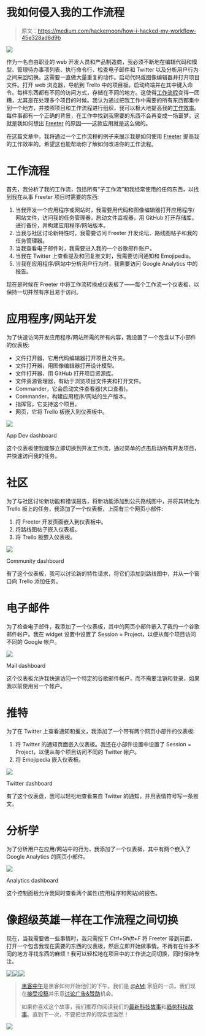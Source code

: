 # 我如何侵入我的工作流程

> 原文：<https://medium.com/hackernoon/how-i-hacked-my-workflow-45e328ad8d9b>

![](img/b2ff3be4e40ea1cb0267ce52848a53f3.png)

作为一名自由职业的 web 开发人员和产品制造商，我必须不断地在编辑代码和模型、管理待办事项列表、执行命令行、检查电子邮件和 Twitter 以及分析用户行为之间来回切换。这需要一直做大量重复的动作。启动代码或图像编辑器并打开项目文件。打开 web 浏览器，导航到 Trello 中的项目板。启动终端并在其中键入命令。每样东西都有不同的访问方式，存储在不同的地方。这使得[工作流程](https://hackernoon.com/tagged/workflow)变得一团糟，尤其是在处理多个项目的时候。我认为通过把我工作中需要的所有东西都集中到一个地方，并按照项目和工作流程进行组织，我可以极大地提高我的[工作效率](https://hackernoon.com/tagged/productivity)。每件事都有一个正确的背景，在工作中找到我需要的东西不会再变成一场噩梦。这就是我如何想出 [Freeter](https://freeter.io/?ref=medium) 的原因——这款应用就是这么做的。

在这篇文章中，我将通过一个工作流程的例子来展示我是如何使用 [Freeter](https://freeter.io/?ref=medium) 提高我的工作效率的。希望这也能帮助你了解如何改进你的工作流程。

# 工作流程

首先，我分析了我的工作流，包括所有“子工作流”和我经常使用的任何东西，以找到我在从事 Freeter 项目时需要的东西:

1.  当我开发一个应用程序或网站时，我需要用代码和图像编辑器打开应用程序/网站文件，访问我的任务管理器，启动文件监视器，用 GitHub 打开存储库，进行备份，并构建应用程序/网站版本。
2.  当我与社区讨论新特性时，我需要访问 Freeter 开发论坛、路线图帖子和我的任务管理器。
3.  当我查看电子邮件时，我需要进入我的一个谷歌邮件账户。
4.  当我在 Twitter 上查看提及和回复推文时，我需要访问通知和 Emojipedia。
5.  当我在应用程序/网站中分析用户行为时，我需要访问 Google Analytics 中的报告。

现在是时候在 Freeter 中将工作流转换成仪表板了——每个工作流一个仪表板，以保持一切井然有序且易于访问。

# 应用程序/网站开发

为了快速访问开发应用程序/网站所需的所有内容，我设置了一个包含以下小部件的仪表板:

*   文件打开器，它用代码编辑器打开项目文件夹。
*   文件打开器，用图像编辑器打开设计模型。
*   文件打开器，用 GitHub 打开项目资源库。
*   文件资源管理器，有助于浏览项目文件夹和打开文件。
*   Commander，它会启动文件查看器(大口查看)。
*   Commander，构建应用程序/网站的生产版本。
*   指挥官，它支持这个项目。
*   网页，它将 Trello 板嵌入到仪表板中。

![](img/b2ff3be4e40ea1cb0267ce52848a53f3.png)

App Dev dashboard

这个仪表板使我能够立即切换到开发工作流，通过简单的点击启动所有开发项目，并快速访问我的任务。

# 社区

为了与社区讨论新功能和错误报告，将新功能添加到公共路线图中，并将其转化为 Trello 板上的任务，我添加了一个仪表板，上面有三个网页小部件:

1.  将 Freeter 开发页面嵌入到仪表板中。
2.  将路线图帖子嵌入仪表板。
3.  将 Trello 板嵌入仪表板。

![](img/c78930559f710d169e1e8b623d34277f.png)

Community dashboard

有了这个仪表板，我可以讨论新的特性请求，将它们添加到路线图中，并从一个窗口向 Trello 添加任务。

# 电子邮件

为了检查电子邮件，我添加了一个仪表板，其中的网页小部件嵌入了我的一个谷歌邮件帐户。我在 widget 设置中设置了 Session = Project，以便从每个项目访问不同的 Google 帐户。

![](img/c1dfb677ba6b023a7b02a05c95e5c961.png)

Mail dashboard

这个仪表板允许我快速访问一个特定的谷歌邮件帐户，而不需要注销和登录，如果我以前使用另一个帐户。

# 推特

为了在 Twitter 上查看通知和推文，我添加了一个带有两个网页小部件的仪表板:

1.  将 Twitter 的通知页面嵌入仪表板。我还在小部件设置中设置了 Session = Project，以便从每个项目访问不同的 Twitter 帐户。
2.  将 Emojipedia 嵌入仪表板。

![](img/dab3976264756c20f891234c3a36ffca.png)

Twitter dashboard

有了这个仪表盘，我可以轻松地查看来自 Twitter 的通知，并用表情符号写一条推文。

# 分析学

为了分析用户在应用/网站中的行为，我添加了一个仪表板，其中有两个嵌入了 Google Analytics 的网页小部件。

![](img/07187cdc9ddbb0522f19d27b672c93eb.png)

Analytics dashboard

这个控制面板允许我同时查看两个属性(应用程序和网站)的报告。

# 像超级英雄一样在工作流程之间切换

现在，当我需要做一些事情时，我只需按下 *Ctrl+Shift+F* 将 Freeter 带到前面，打开一个包含我现在需要的东西的仪表板，然后立即开始做事情。不再有在许多不同的地方寻找东西的麻烦！我可以轻松地在项目中的工作流之间切换，同时保持专注。

[![](img/50ef4044ecd4e250b5d50f368b775d38.png)](http://bit.ly/HackernoonFB)[![](img/979d9a46439d5aebbdcdca574e21dc81.png)](https://goo.gl/k7XYbx)[![](img/2930ba6bd2c12218fdbbf7e02c8746ff.png)](https://goo.gl/4ofytp)

> [黑客中午](http://bit.ly/Hackernoon)是黑客如何开始他们的下午。我们是 [@AMI](http://bit.ly/atAMIatAMI) 家庭的一员。我们现在[接受投稿](http://bit.ly/hackernoonsubmission)并乐意[讨论广告&赞助](mailto:partners@amipublications.com)机会。
> 
> 如果你喜欢这个故事，我们推荐你阅读我们的[最新科技故事](http://bit.ly/hackernoonlatestt)和[趋势科技故事](https://hackernoon.com/trending)。直到下一次，不要把世界的现实想当然！

![](img/be0ca55ba73a573dce11effb2ee80d56.png)